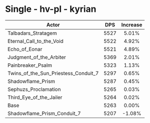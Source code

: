 # Single - hv-pl - kyrian
| Actor | DPS | Increase |
|---|:---:|:---:|
|Talbadars_Stratagem|5527|5.01%|
|Eternal_Call_to_the_Void|5522|4.92%|
|Echo_of_Eonar|5521|4.89%|
|Judgment_of_the_Arbiter|5369|2.01%|
|Painbreaker_Psalm|5323|1.13%|
|Twins_of_the_Sun_Priestess_Conduit_7|5297|0.65%|
|Shadowflame_Prism|5287|0.45%|
|Sephuzs_Proclamation|5265|0.03%|
|Third_Eye_of_the_Jailer|5264|0.02%|
|Base|5263|0.00%|
|Shadowflame_Prism_Conduit_7|5207|-1.08%|
